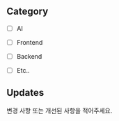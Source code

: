 ## Category

- [ ] AI
- [ ] Frontend
- [ ] Backend
- [ ] Etc..


## Updates

변경 사항 또는 개선된 사항을 적어주세요.

